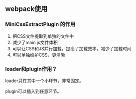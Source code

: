 
## webpack使用
### MiniCssExtractPlugin 的作用

1. 把CSS文件提取到单独的文件中
2. 减少了main.js文件体积
3. 可以让CSS和JS并行加载，提高了加载效率，减少了加载时间
4. 可以单独维护CSS，更清晰



### loader和plugin作用？

loader只在其中一个小环节，非常固定。

plugin可以插入到任意环节。
